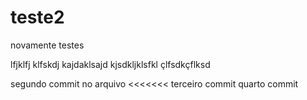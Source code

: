 # teste2

novamente testes

lfjklfj
klfskdj
kajdaklsajd
kjsdkljklsfkl
çlfsdkçflksd

segundo commit no arquivo
<<<<<<< 
terceiro commit
quarto commit

